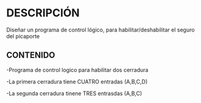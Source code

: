 # DESCRIPCIÓN
Diseñar un programa de control lógico, para habilitar/deshabilitar el seguro del picaporte

## CONTENIDO
-Programa de control logico para habilitar dos cerradura


-La primera cerradura tiene CUATRO entradas (A,B,C,D)


-La segunda cerradura tinene TRES entrasdas (A,B,C)


